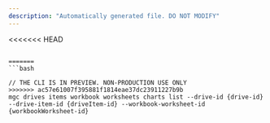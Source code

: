 ```yaml
---
description: "Automatically generated file. DO NOT MODIFY"
---
```


<<<<<<< HEAD
```cli

=======
```bash

// THE CLI IS IN PREVIEW. NON-PRODUCTION USE ONLY
>>>>>>> ac57e61007f395881f1814eae37dc23911227b9b
mgc drives items workbook worksheets charts list --drive-id {drive-id} --drive-item-id {driveItem-id} --workbook-worksheet-id {workbookWorksheet-id}

```